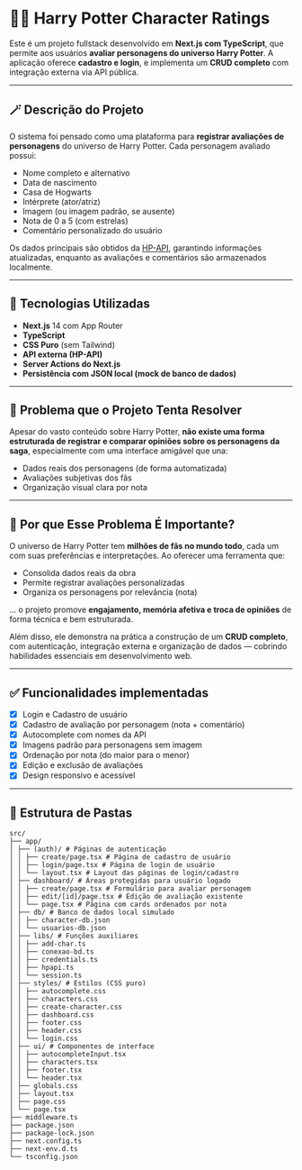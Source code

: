 # 🧙‍♂️ Harry Potter Character Ratings

Este é um projeto fullstack desenvolvido em **Next.js com TypeScript**, que permite aos usuários **avaliar personagens do universo Harry Potter**. A aplicação oferece **cadastro e login**, e implementa um **CRUD completo** com integração externa via API pública.

---

## 🪄 Descrição do Projeto

O sistema foi pensado como uma plataforma para **registrar avaliações de personagens** do universo de Harry Potter. Cada personagem avaliado possui:

- Nome completo e alternativo
- Data de nascimento
- Casa de Hogwarts
- Intérprete (ator/atriz)
- Imagem (ou imagem padrão, se ausente)
- Nota de 0 a 5 (com estrelas)
- Comentário personalizado do usuário

Os dados principais são obtidos da [HP-API](https://hp-api.onrender.com/api/characters), garantindo informações atualizadas, enquanto as avaliações e comentários são armazenados localmente.

---

## 🧩 Tecnologias Utilizadas

- **Next.js** 14 com App Router
- **TypeScript**
- **CSS Puro** (sem Tailwind)
- **API externa (HP-API)**
- **Server Actions do Next.js**
- **Persistência com JSON local (mock de banco de dados)**

---

## 📌 Problema que o Projeto Tenta Resolver

Apesar do vasto conteúdo sobre Harry Potter, **não existe uma forma estruturada de registrar e comparar opiniões sobre os personagens da saga**, especialmente com uma interface amigável que una:

- Dados reais dos personagens (de forma automatizada)
- Avaliações subjetivas dos fãs
- Organização visual clara por nota

---

## 🤔 Por que Esse Problema É Importante?

O universo de Harry Potter tem **milhões de fãs no mundo todo**, cada um com suas preferências e interpretações. Ao oferecer uma ferramenta que:

- Consolida dados reais da obra
- Permite registrar avaliações personalizadas
- Organiza os personagens por relevância (nota)

... o projeto promove **engajamento, memória afetiva e troca de opiniões** de forma técnica e bem estruturada.

Além disso, ele demonstra na prática a construção de um **CRUD completo**, com autenticação, integração externa e organização de dados — cobrindo habilidades essenciais em desenvolvimento web.

---

## ✅ Funcionalidades implementadas

- [x] Login e Cadastro de usuário
- [x] Cadastro de avaliação por personagem (nota + comentário)
- [x] Autocomplete com nomes da API
- [x] Imagens padrão para personagens sem imagem
- [x] Ordenação por nota (do maior para o menor)
- [x] Edição e exclusão de avaliações
- [x] Design responsivo e acessível

---

## 📁 Estrutura de Pastas

```
src/
├── app/
│ ├── (auth)/ # Páginas de autenticação
│ │ ├── create/page.tsx # Página de cadastro de usuário
│ │ ├── login/page.tsx # Página de login de usuário
│ │ └── layout.tsx # Layout das páginas de login/cadastro
│ ├── dashboard/ # Áreas protegidas para usuário logado
│ │ ├── create/page.tsx # Formulário para avaliar personagem
│ │ ├── edit/[id]/page.tsx # Edição de avaliação existente
│ │ └── page.tsx # Página com cards ordenados por nota
│ ├── db/ # Banco de dados local simulado
│ │ ├── character-db.json
│ │ └── usuarios-db.json
│ ├── libs/ # Funções auxiliares
│ │ ├── add-char.ts
│ │ ├── conexao-bd.ts
│ │ ├── credentials.ts
│ │ ├── hpapi.ts
│ │ └── session.ts
│ ├── styles/ # Estilos (CSS puro)
│ │ ├── autocomplete.css
│ │ ├── characters.css
│ │ ├── create-character.css
│ │ ├── dashboard.css
│ │ ├── footer.css
│ │ ├── header.css
│ │ └── login.css
│ ├── ui/ # Componentes de interface
│ │ ├── autocompleteInput.tsx
│ │ ├── characters.tsx
│ │ ├── footer.tsx
│ │ └── header.tsx
│ ├── globals.css
│ ├── layout.tsx
│ ├── page.css
│ └── page.tsx
├── middleware.ts
├── package.json
├── package-lock.json
├── next.config.ts
├── next-env.d.ts
└── tsconfig.json
```